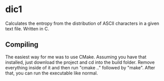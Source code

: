 # dic1
Calculates the entropy from the distribution of ASCII characters in a given text file. Written in C.

## Compiling
The easiest way for me was to use CMake. Assuming you have that installed,
just download the project and cd into the build folder.
Remove everything inside of it and then run "cmake .." followed by "make".
After that, you can run the executable like normal.
